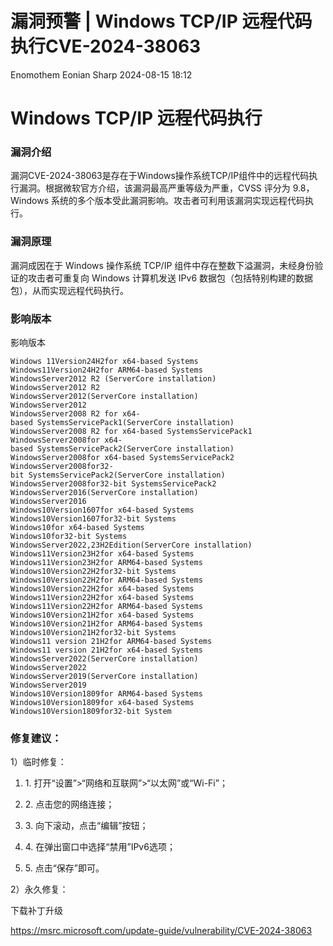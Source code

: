 #  漏洞预警 | Windows TCP/IP 远程代码执行CVE-2024-38063   
Enomothem  Eonian Sharp   2024-08-15 18:12  
  
# Windows TCP/IP 远程代码执行  
### 漏洞介绍  
  
漏洞CVE-2024-38063是存在于Windows操作系统TCP/IP组件中的远程代码执行漏洞。根据微软官方介绍，该漏洞最高严重等级为严重，CVSS 评分为 9.8，Windows 系统的多个版本受此漏洞影响。攻击者可利用该漏洞实现远程代码执行。  
### 漏洞原理  
  
漏洞成因在于 Windows 操作系统 TCP/IP 组件中存在整数下溢漏洞，未经身份验证的攻击者可重复向 Windows 计算机发送 IPv6 数据包（包括特别构建的数据包），从而实现远程代码执行。  
### 影响版本  
  
影响版本  
```
Windows 11Version24H2for x64-based Systems
Windows11Version24H2for ARM64-based Systems
WindowsServer2012 R2 (ServerCore installation)
WindowsServer2012 R2
WindowsServer2012(ServerCore installation)
WindowsServer2012
WindowsServer2008 R2 for x64-based SystemsServicePack1(ServerCore installation)
WindowsServer2008 R2 for x64-based SystemsServicePack1
WindowsServer2008for x64-based SystemsServicePack2(ServerCore installation)
WindowsServer2008for x64-based SystemsServicePack2
WindowsServer2008for32-bit SystemsServicePack2(ServerCore installation)
WindowsServer2008for32-bit SystemsServicePack2
WindowsServer2016(ServerCore installation)
WindowsServer2016
Windows10Version1607for x64-based Systems
Windows10Version1607for32-bit Systems
Windows10for x64-based Systems
Windows10for32-bit Systems
WindowsServer2022,23H2Edition(ServerCore installation)
Windows11Version23H2for x64-based Systems
Windows11Version23H2for ARM64-based Systems
Windows10Version22H2for32-bit Systems
Windows10Version22H2for ARM64-based Systems
Windows10Version22H2for x64-based Systems
Windows11Version22H2for x64-based Systems
Windows11Version22H2for ARM64-based Systems
Windows10Version21H2for x64-based Systems
Windows10Version21H2for ARM64-based Systems
Windows10Version21H2for32-bit Systems
Windows11 version 21H2for ARM64-based Systems
Windows11 version 21H2for x64-based Systems
WindowsServer2022(ServerCore installation)
WindowsServer2022
WindowsServer2019(ServerCore installation)
WindowsServer2019
Windows10Version1809for ARM64-based Systems
Windows10Version1809for x64-based Systems
Windows10Version1809for32-bit System
```  
### 修复建议：  
  
1）临时修复：  
1. 1. 打开“设置”>“网络和互联网”>“以太网”或“Wi-Fi”；  
  
1. 2. 点击您的网络连接；  
  
1. 3. 向下滚动，点击“编辑”按钮；  
  
1. 4. 在弹出窗口中选择“禁用”IPv6选项；  
  
1. 5. 点击“保存”即可。  
  
2）永久修复：  
  
下载补丁升级  
  
https://msrc.microsoft.com/update-guide/vulnerability/CVE-2024-38063  
  
  
